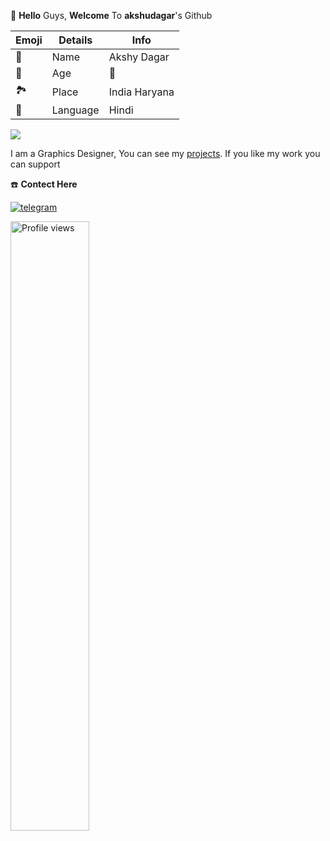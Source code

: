 👋 **Hello** Guys, **Welcome** To **akshudagar**'s Github


| Emoji | Details | Info |
| ---- | ---- | ---- |
| 🤵 | Name | Akshy Dagar |
| 📆 | Age| 🔞 |
| 🏞️ | Place | India Haryana |
| 📣 | Language | Hindi |

<img src="https://github-stats-alpha.vercel.app/api/?username=akshudagar&cc=000&tc=00ff00&ic=fff000&bc=fff" align="center">

I am a Graphics Designer, You can see my [projects](https://github.com/akshudagar). If you like my work you can support

☎️ **Contect Here**

<a href="https://telegram.dog/akshudagar"><img alt="telegram" src="https://img.shields.io/badge/Telegram-%22B1B17.svg?&logo=telegram&logoColor=white"></a>



<img width="50%" src="https://gpvc.arturio.dev/akshudagar" alt="Profile views" />
